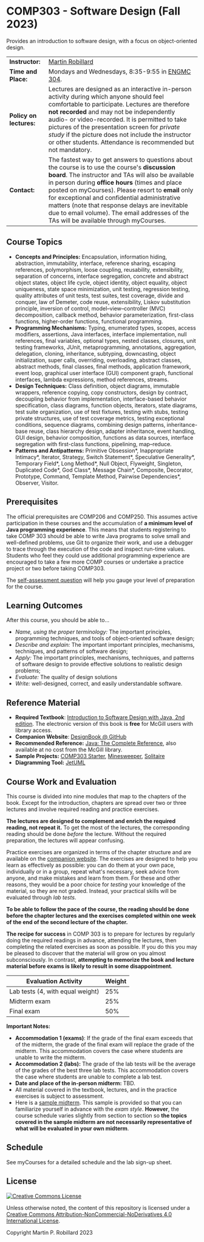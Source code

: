 # COMP303 - Software Design (Fall 2023)

Provides an introduction to software design, with a focus on object-oriented design. 

| |  |
| --- |---|
|**Instructor:** |[Martin Robillard](http://www.cs.mcgill.ca/~martin)|
|**Time and Place:** |Mondays and Wednesdays, 8:35-9:55 in [ENGMC 304](https://maps.mcgill.ca/?cmp=1&txt=EN&id=McConnellEng).|
|**Policy on lectures:**| Lectures are designed as an interactive in-person activity during which anyone should feel comfortable to participate. Lectures are therefore **not recorded** and may not be independently audio- or video-recorded. It is permitted to take pictures of the presentation screen for _private study_ if the picture does not include the instructor or other students. Attendance is recommended but not mandatory. |
|**Contact:** | The fastest way to get answers to questions about the course is to use the course's **discussion board**. The instructor and TAs will also be available in person during **office hours** (times and place posted on myCourses). Please resort to **email** only for exceptional and confidential administrative matters (note that response delays are inevitable due to email volume). The email addresses of the TAs will be available through myCourses.|

## Course Topics
* **Concepts and Principles:** Encapsulation, information hiding, abstraction, immutability, interface, reference sharing, escaping references, polymorphism, loose coupling, reusability, extensibility, separation of concerns, interface segregation, concrete and abstract object states, object life cycle, object identity, object equality, object uniqueness, state space minimization, unit testing, regression testing, quality attributes of unit tests, test suites, test coverage, divide and conquer, law of Demeter, code reuse, extensibility, Liskov substitution principle, inversion of control, model–view–controller
(MVC) decomposition, callback method, behavior parameterization, first-class functions, higher-order functions, functional programming.
* **Programming Mechanisms:** Typing, enumerated types, scopes, access modifiers, assertions, Java interfaces, interface implementation, null references, final variables, optional types, nested classes, closures, unit testing frameworks, JUnit, metaprogramming, annotations, aggregation, delegation, cloning, inheritance, subtyping, downcasting, object initialization, super calls, overriding, overloading, abstract classes, abstract methods, final classes, final methods, application framework, event loop, graphical user interface (GUI) component graph, functional interfaces, lambda expressions, method references, streams.
* **Design Techniques:** Class definition, object diagrams, immutable wrappers, reference copying, copy constructors, design by contract, decoupling behavior from implementation, interface-based behavior specification, class diagrams, function objects, iterators, state diagrams, test suite organization, use of test fixtures, testing with stubs, testing private structures, use of test coverage metrics, testing exceptional conditions, sequence diagrams, combining design patterns, inheritance-base reuse, class hierarchy design, adapter inheritance, event handling, GUI design, behavior composition, functions as data sources, interface segregation with first-class functions, pipelining, map–reduce.
* **Patterns and Antipatterns:** Primitive Obsession*, Inappropriate Intimacy*, Iterator, Strategy, Switch Statement*, Speculative Generality*, Temporary Field*, Long Method*, Null Object, Flyweight, Singleton, Duplicated Code*, God Class*, Message Chain*, Composite, Decorator, Prototype, Command, Template Method, Pairwise Dependencies*, Observer, Visitor. 

## Prerequisites
The official prerequisites are COMP206 and COMP250. This assumes active participation in these courses and the accumulation of **a minimum level of Java programming experience**. This means that students registering to take COMP 303 should be able to write Java programs to solve small and well-defined problems, use Git to organize their work, and use a debugger to trace through the execution of the code and inspect run-time values. Students who feel they could use additional programming experience are encouraged to take a few more COMP courses or undertake a practice project or two before taking COMP303.

The [self-assessment question](Assessment.md) will help you gauge your level of preparation for the course.

## Learning Outcomes
After this course, you should be able to... 

* *Name, using the proper terminology:* The important principles, programming techniques, and tools of object-oriented software design;
* *Describe and explain:* The important important principles, mechanisms, techniques, and patterns of software design;
* *Apply:* The important principles, mechanisms, techniques, and patterns of software design to provide effective solutions to realistic design problems;
* *Evaluate:* The quality of design solutions
* *Write:* well-designed, correct, and easily understandable software.

## Reference Material

* **Required Textbook**: [Introduction to Software Design with Java, 2nd edition](https://link.springer.com/book/10.1007/978-3-030-97899-0). The electronic version of this book is **free** for McGill users with library access. 
* **Companion Website**: [DesignBook @ GitHub](https://github.com/prmr/DesignBook)
* **Recommended Reference:** [Java: The Complete Reference](https://learning.oreilly.com/library/view/java-the-complete/9781260440249/?ar), also available at no cost from the McGill library.
* **Sample Projects:** [COMP303 Starter](https://github.com/prmr/COMP303Starter), [Minesweeper](https://github.com/prmr/Minesweeper), [Solitaire](https://github.com/prmr/Solitaire)
* **Diagramming Tool:** [JetUML](https://www.jetuml.org/)

## Course Work and Evaluation

This course is divided into nine modules that map to the chapters of the book. Except for the introduction, chapters are spread over two or three lectures and involve required reading and practice exercises. 

**The lectures are designed to complement and enrich the required reading, not repeat it.** To get the most of the lectures, the corresponding reading should be done _before_ the lecture. Without the required preparation, the lectures will appear confusing.

Practice exercises are organized in terms of the chapter structure and are available on the [companion website](https://github.com/prmr/DesignBook). The exercises are designed to help you learn as effectively as possible: you can do them at your own pace, individually or in a group, repeat what's necessary, seek advice from anyone, and make mistakes and learn from them. For these and other reasons, they would be a poor choice for *testing* your knowledge of the material, so they are not graded. Instead, your practical skills will be evaluated through *lab tests*.

**To be able to follow the pace of the course, the reading should be done before the chapter lectures and the exercises completed within one week of the end of the second lecture of the chapter.**

**The recipe for success** in COMP 303 is to prepare for lectures by regularly doing the required readings in advance, attending the lectures, then completing the related exercises as soon as possible. If you do this you may be pleased to discover that the material will grow on you almost subconsciously. In contrast, **attempting to memorize the book and lecture material before exams is likely to result in some disappointment**.

| Evaluation Activity                        | Weight |
| ------------------------------------------ | ------ |
| Lab tests (4, with equal weight)           | 25%    |
| Midterm exam                               | 25%    |
| Final exam                                 | 50%    |

**Important Notes:**

- **Accommodation 1 (exams)**: If the grade of the final exam exceeds that of the midterm, the  grade of the final exam will replace the grade of the midterm. This accommodation covers the case where students are unable to write the midterm.
- **Accommodation 2 (labs):** The grade of the lab tests will be the average of the grades of the best three lab tests. This accommodation covers the case where students are unable to complete a lab test.
- **Date and place of the in-person midterm:** TBD.
- All material covered in the textbook, lectures, and in the practice exercises is subject to assessment.
- Here is a [sample midterm](https://github.com/prmr/COMP303/blob/2019F/Sample-Midterm.pdf). This sample is provided so that you can familiarize yourself in advance with the *exam style*. **However**, the course schedule varies slightly from section to section so **the topics covered in the sample midterm are not necessarily representative of what will be evaluated in your own midterm**.

## Schedule

See myCourses for a detailed schedule and the lab sign-up sheet.

## License

<a rel="license" href="http://creativecommons.org/licenses/by-nc-nd/4.0/"><img alt="Creative Commons License" style="border-width:0" src="https://i.creativecommons.org/l/by-nc-nd/4.0/88x31.png" /></a>

Unless otherwise noted, the content of this repository is licensed under a <a rel="license" href="http://creativecommons.org/licenses/by-nc-nd/4.0/">Creative Commons Attribution-NonCommercial-NoDerivatives 4.0 International License</a>. 

Copyright Martin P. Robillard 2023
